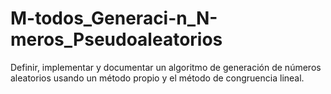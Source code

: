 # M-todos_Generaci-n_N-meros_Pseudoaleatorios
Definir, implementar y documentar un algoritmo de generación de números aleatorios usando un método propio y el método de congruencia lineal.
